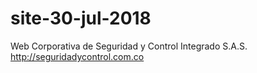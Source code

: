 # site-30-jul-2018
Web Corporativa de Seguridad y Control Integrado S.A.S. http://seguridadycontrol.com.co
